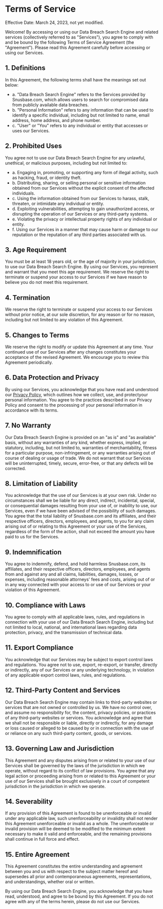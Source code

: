 # Terms of Service

Effective Date: March 24, 2023, not yet modified.

Welcome! By accessing or using our Data Breach Search Engine and related services (collectively referred to as "Services"), you agree to comply with and be bound by the following Terms of Service Agreement (the "Agreement"). Please read this Agreement carefully before accessing or using our Services.

## 1. Definitions

In this Agreement, the following terms shall have the meanings set out below:

* a. "Data Breach Search Engine" refers to the Services provided by Snusbase.com, which allows users to search for compromised data from publicly available data breaches.
* b. "Personal Information" refers to any information that can be used to identify a specific individual, including but not limited to name, email address, home address, and phone number.
* c. "User" or "You" refers to any individual or entity that accesses or uses our Services.

## 2. Prohibited Uses

You agree not to use our Data Breach Search Engine for any unlawful, unethical, or malicious purposes, including but not limited to:

* a. Engaging in, promoting, or supporting any form of illegal activity, such as hacking, fraud, or identity theft.
* b. Distributing, sharing, or selling personal or sensitive information obtained from our Services without the explicit consent of the affected individuals.
* c. Using the information obtained from our Services to harass, stalk, threaten, or intimidate any individual or entity.
* d. Exploiting vulnerabilities, attempting to gain unauthorized access, or disrupting the operation of our Services or any third-party systems.
* e. Violating the privacy or intellectual property rights of any individual or entity.
* f. Using our Services in a manner that may cause harm or damage to our reputation or the reputation of any third parties associated with us.

## 3. Age Requirement

You must be at least 18 years old, or the age of majority in your jurisdiction, to use our Data Breach Search Engine. By using our Services, you represent and warrant that you meet this age requirement. We reserve the right to terminate or suspend your access to our Services if we have reason to believe you do not meet this requirement.

## 4. Termination

We reserve the right to terminate or suspend your access to our Services without prior notice, at our sole discretion, for any reason or for no reason, including but not limited to any violation of this Agreement.

## 5. Changes to Terms

We reserve the right to modify or update this Agreement at any time. Your continued use of our Services after any changes constitutes your acceptance of the revised Agreement. We encourage you to review this Agreement periodically.

## 6. Data Protection and Privacy

By using our Services, you acknowledge that you have read and understood our [Privacy Policy](https://docs.snusbase.com/privacy-policy), which outlines how we collect, use, and protectyour personal information. You agree to the practices described in our Privacy Policy and consent to the processing of your personal information in accordance with its terms.

## 7. No Warranty

Our Data Breach Search Engine is provided on an "as is" and "as available" basis, without any warranties of any kind, whether express, implied, or statutory, including, but not limited to, warranties of merchantability, fitness for a particular purpose, non-infringement, or any warranties arising out of course of dealing or usage of trade. We do not warrant that our Services will be uninterrupted, timely, secure, error-free, or that any defects will be corrected.

## 8. Limitation of Liability

You acknowledge that the use of our Services is at your own risk. Under no circumstances shall we be liable for any direct, indirect, incidental, special, or consequential damages resulting from your use of, or inability to use, our Services, even if we have been advised of the possibility of such damages. You agree that the total liability of Snusbase.com and its affiliates, and their respective officers, directors, employees, and agents, to you for any claim arising out of or relating to this Agreement or your use of the Services, regardless of the form of the action, shall not exceed the amount you have paid to us for the Services.

## 9. Indemnification

You agree to indemnify, defend, and hold harmless Snusbase.com, its affiliates, and their respective officers, directors, employees, and agents from and against any and all claims, liabilities, damages, losses, or expenses, including reasonable attorneys' fees and costs, arising out of or in any way connected with your access to or use of our Services or your violation of this Agreement.

## 10. Compliance with Laws

You agree to comply with all applicable laws, rules, and regulations in connection with your use of our Data Breach Search Engine, including but not limited to local, national, and international laws regarding data protection, privacy, and the transmission of technical data.

## 11. Export Compliance

You acknowledge that our Services may be subject to export control laws and regulations. You agree not to use, export, re-export, or transfer, directly or indirectly, any of our Services or any underlying technology, in violation of any applicable export control laws, rules, and regulations.

## 12. Third-Party Content and Services

Our Data Breach Search Engine may contain links to third-party websites or services that are not owned or controlled by us. We have no control over, and assume no responsibility for, the content, privacy policies, or practices of any third-party websites or services. You acknowledge and agree that we shall not be responsible or liable, directly or indirectly, for any damage or loss caused or alleged to be caused by or in connection with the use of or reliance on any such third-party content, goods, or services.

## 13. Governing Law and Jurisdiction

This Agreement and any disputes arising from or related to your use of our Services shall be governed by the laws of the jurisdiction in which we operate, without regard to its conflict of law provisions. You agree that any legal action or proceeding arising from or related to this Agreement or your use of our Services shall be brought exclusively in a court of competent jurisdiction in the jurisdiction in which we operate.

## 14. Severability

If any provision of this Agreement is found to be unenforceable or invalid under any applicable law, such unenforceability or invalidity shall not render this Agreement unenforceable or invalid as a whole. The unenforceable or invalid provision will be deemed to be modified to the minimum extent necessary to make it valid and enforceable, and the remaining provisions shall continue in full force and effect.

## 15. Entire Agreement

This Agreement constitutes the entire understanding and agreement between you and us with respect to the subject matter hereof and supersedes all prior and contemporaneous agreements, representations, and understandings, whether oral or written.

By using our Data Breach Search Engine, you acknowledge that you have read, understood, and agree to be bound by this Agreement. If you do not agree with any of the terms herein, please do not use our Services.
